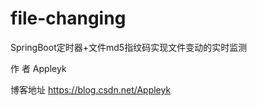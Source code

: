 # file-changing
SpringBoot定时器+文件md5指纹码实现文件变动的实时监测

作   者   Appleyk

博客地址   https://blog.csdn.net/Appleyk
